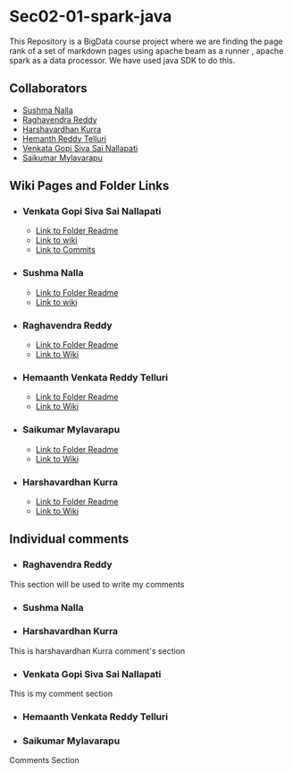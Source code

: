 # Sec02-01-spark-java
This Repository is a BigData course project where we are finding the page rank of a set of markdown pages using apache beam as a runner , apache spark as a data processor. We have used java SDK to do this.
## Collaborators
* [Sushma Nalla](https://github.com/SushmaNalla)
* [Raghavendra Reddy](https://github.com/reddy-raghavendra)
* [Harshavardhan Kurra](https://github.com/harshakurra123)
* [Hemanth Reddy Telluri](https://github.com/hemanth8056)
* [Venkata Gopi Siva Sai Nallapati](https://github.com/NVGSSAI)
* [Saikumar Mylavarapu](https://github.com/saikumar438)

## Wiki Pages and Folder Links
* ### Venkata Gopi Siva Sai Nallapati
    * [Link to  Folder Readme](https://github.com/reddy-raghavendra/Sec02-01-spark-java/tree/main/Venkata%20Gopi%20Siva%20Sai%20Nallapati)
    * [Link to wiki](https://github.com/reddy-raghavendra/Sec02-01-spark-java/wiki/Sai-Nallapati)
    * [Link to Commits](https://github.com/reddy-raghavendra/Sec02-01-spark-java/commits?author=NVGSSAI)

* ### Sushma Nalla
    * [Link to  Folder Readme](https://github.com/reddy-raghavendra/Sec02-01-spark-java/tree/main/Sushma%20Nalla)
    * [Link to wiki](https://github.com/reddy-raghavendra/Sec02-01-spark-java/wiki/Sushma-Nalla)

* ### Raghavendra Reddy
    * [Link to Folder Readme](https://github.com/reddy-raghavendra/Sec02-01-spark-java/blob/main/Raghavendra%20Reddy/README.md)
    * [Link to Wiki](https://github.com/reddy-raghavendra/Sec02-01-spark-java/wiki/Raghavendra-Reddy)

* ### Hemaanth Venkata Reddy Telluri
    * [Link to Folder Readme](https://github.com/reddy-raghavendra/Sec02-01-spark-java/blob/main/Hemanth%20Reddy%20Telluri/README.md)
    * [Link to Wiki](https://github.com/reddy-raghavendra/Sec02-01-spark-java/wiki/Hemanth-Venkata-Reddy-Telluri)

* ### Saikumar Mylavarapu
     * [Link to Folder Readme](https://github.com/reddy-raghavendra/Sec02-01-spark-java/blob/main/Saikumar%20Mylavarapu/README.md)
     * [Link to Wiki](https://github.com/reddy-raghavendra/Sec02-01-spark-java/wiki/Saikumar-Mylavarapu)

* ### Harshavardhan Kurra
     * [Link to Folder Readme](https://github.com/reddy-raghavendra/Sec02-01-spark-java/blob/main/Harshavardhan%20Kurra/README.md)
     * [Link to Wiki](https://github.com/reddy-raghavendra/Sec02-01-spark-java/wiki/Harshavardhan-Kurra)

## Individual comments
* ### Raghavendra Reddy
This section will be used to write my comments





* ### Sushma Nalla







* ### Harshavardhan Kurra

This is harshavardhan Kurra comment's section



* ### Venkata Gopi Siva Sai Nallapati
This is my comment section







* ### Hemaanth Venkata Reddy Telluri









* ### Saikumar Mylavarapu
Comments Section 

